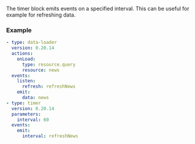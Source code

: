 The timer block emits events on a specified interval. This can be useful for example for refreshing
data.

### Example

```yaml
- type: data-loader
  version: 0.20.14
  actions:
    onLoad:
      type: resource.query
      resource: news
  events:
    listen:
      refresh: refreshNews
    emit:
      data: news
- type: timer
  version: 0.20.14
  parameters:
    interval: 60
  events:
    emit:
      interval: refreshNews
```
